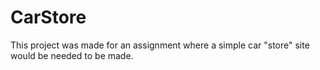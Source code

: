 # CarStore
This project was made for an assignment where a simple car "store" site would be needed to be made.
